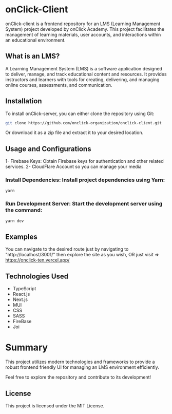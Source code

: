 # onClick-Client

onClick-client is a frontend repository for an LMS (Learning Management System) project developed by onClick Academy. This project facilitates the management of learning materials, user accounts, and interactions within an educational environment.

## What is an LMS?
A Learning Management System (LMS) is a software application designed to deliver, manage, and track educational content and resources. It provides instructors and learners with tools for creating, delivering, and managing online courses, assessments, and communication.

## Installation
To install onClick-server, you can either clone the repository using Git:

```bash
git clone https://github.com/onclick-organization/onclick-client.git
```
Or download it as a zip file and extract it to your desired location.


## Usage and Configurations
1- Firebase Keys: Obtain Firebase keys for authentication and other related services.
2- CloudFlare Account so you can manage your media

### Install Dependencies: Install project dependencies using Yarn:
```bash
yarn
```
### Run Development Server: Start the development server using the command:
```bash
yarn dev
```

## Examples
You can navigate to the desired route just by navigating to "http://localhost/3001/" then explore the site as you wish, OR just visit => https://onclick-ten.vercel.app/

## Technologies Used

- TypeScript
- React.js
- Next.js
- MUI
- CSS
- SASS
- FireBase
- Joi


# Summary
This project utilizes modern technologies and frameworks to provide a robust frontend friendly UI for managing an LMS environment efficiently.

Feel free to explore the repository and contribute to its development!

## License
This project is licensed under the MIT License.
